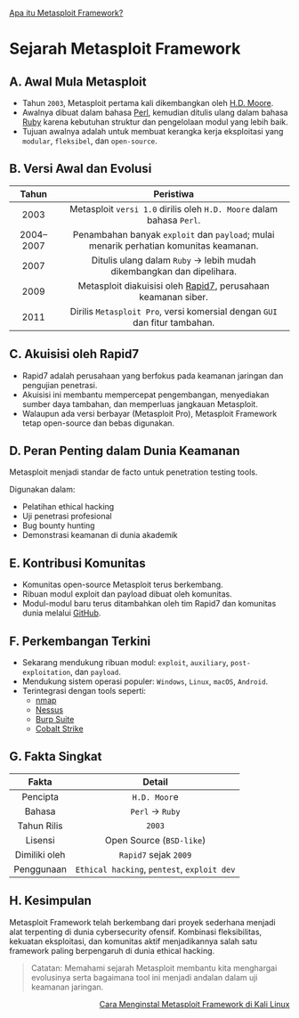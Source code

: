 <p align="left">
  <a href="https://github.com/fixploit03/Belajar-Metasploit-Framework/blob/main/resource/Apa%20itu%20Metasploit%20Framework%3F.md">Apa itu Metasploit Framework?</a>
</p>

# Sejarah Metasploit Framework

## A. Awal Mula Metasploit
- Tahun `2003`, Metasploit pertama kali dikembangkan oleh [H.D. Moore](https://en.wikipedia.org/wiki/H._D._Moore).
- Awalnya dibuat dalam bahasa [Perl](https://en.wikipedia.org/wiki/Perl), kemudian ditulis ulang dalam bahasa [Ruby](https://en.wikipedia.org/wiki/Ruby_(programming_language)) karena kebutuhan struktur dan pengelolaan modul yang lebih baik.
- Tujuan awalnya adalah untuk membuat kerangka kerja eksploitasi yang `modular`, `fleksibel`, dan `open-source`.

## B. Versi Awal dan Evolusi

| Tahun	| Peristiwa | 
|:--:|:--:|
| 2003 | Metasploit `versi 1.0` dirilis oleh `H.D. Moore` dalam bahasa `Perl`. |
| 2004–2007 | Penambahan banyak `exploit` dan `payload`; mulai menarik perhatian komunitas keamanan. |
| 2007 | Ditulis ulang dalam `Ruby` -> lebih mudah dikembangkan dan dipelihara. |
| 2009 | Metasploit diakuisisi oleh [Rapid7](https://www.rapid7.com/), perusahaan keamanan siber. |
| 2011 | Dirilis `Metasploit Pro`, versi komersial dengan `GUI` dan fitur tambahan. |

## C. Akuisisi oleh Rapid7
- Rapid7 adalah perusahaan yang berfokus pada keamanan jaringan dan pengujian penetrasi.
- Akuisisi ini membantu mempercepat pengembangan, menyediakan sumber daya tambahan, dan memperluas jangkauan Metasploit.
- Walaupun ada versi berbayar (Metasploit Pro), Metasploit Framework tetap open-source dan bebas digunakan.

## D. Peran Penting dalam Dunia Keamanan

Metasploit menjadi standar de facto untuk penetration testing tools.

Digunakan dalam:
- Pelatihan ethical hacking
- Uji penetrasi profesional
- Bug bounty hunting
- Demonstrasi keamanan di dunia akademik

## E. Kontribusi Komunitas
- Komunitas open-source Metasploit terus berkembang.
- Ribuan modul exploit dan payload dibuat oleh komunitas.
- Modul-modul baru terus ditambahkan oleh tim Rapid7 dan komunitas dunia melalui [GitHub](https://github.com/rapid7/metasploit-framework).

## F. Perkembangan Terkini
- Sekarang mendukung ribuan modul: `exploit`, `auxiliary`, `post-exploitation`, dan `payload`.
- Mendukung sistem operasi populer: `Windows`, `Linux`, `macOS`, `Android`.
- Terintegrasi dengan tools seperti:
  - [nmap](https://nmap.org/)
  - [Nessus](https://en.wikipedia.org/wiki/Nessus_(software))
  - [Burp Suite](https://portswigger.net/burp)
  - [Cobalt Strike](https://www.cobaltstrike.com/)

## G. Fakta Singkat

| Fakta | Detail |
|:--:|:--:|
| Pencipta | `H.D. Moor`e | 
| Bahasa | `Perl` -> `Ruby` |
| Tahun Rilis | `2003` | 
| Lisensi | Open Source (`BSD-like`) |
| Dimiliki oleh | `Rapid7` sejak `2009` |
| Penggunaan | `Ethical hacking`, `pentest`, `exploit dev` |

## H. Kesimpulan

Metasploit Framework telah berkembang dari proyek sederhana menjadi alat terpenting di dunia cybersecurity ofensif. Kombinasi fleksibilitas, kekuatan eksploitasi, dan komunitas aktif menjadikannya salah satu framework paling berpengaruh di dunia ethical hacking.

> Catatan: Memahami sejarah Metasploit membantu kita menghargai evolusinya serta bagaimana tool ini menjadi andalan dalam uji keamanan jaringan.


<p align="right">
  <a href="https://github.com/fixploit03/Belajar-Metasploit-Framework/blob/main/resource/Cara%20Menginstal%20Metasploit%20Framework%20di%20Kali%20Linux.md">Cara Menginstal Metasploit Framework di Kali Linux</a>
</p>
